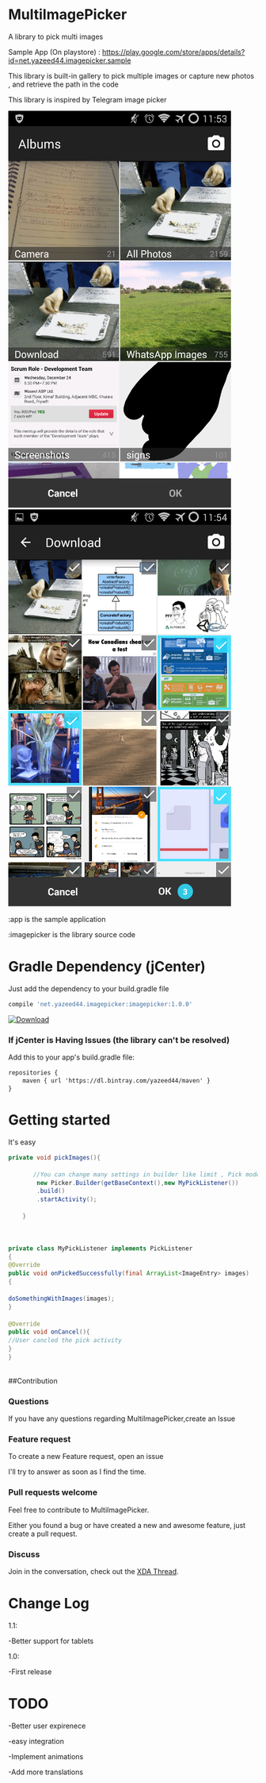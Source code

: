 MultiImagePicker
================

A library to pick multi images

Sample App (On playstore) : https://play.google.com/store/apps/details?id=net.yazeed44.imagepicker.sample

This library is built-in gallery to pick multiple images or capture new photos , and retrieve the path in the code


This library is inspired by Telegram image picker


![Demo](screenshots/albums.png)  ![Demo](screenshots/photos.png)



:app  is the sample application 


:imagepicker  is the library source code

Gradle Dependency (jCenter)
==========================
Just add the dependency to your build.gradle file
```gradle 
compile 'net.yazeed44.imagepicker:imagepicker:1.0.0' 
```

[ ![Download](https://api.bintray.com/packages/yazeed44/maven/multi-image-picker/images/download.svg) ](https://bintray.com/yazeed44/maven/multi-image-picker/_latestVersion)

### If jCenter is Having Issues (the library can't be resolved)

Add this to your app's build.gradle file:

```Gradle
repositories {
    maven { url 'https://dl.bintray.com/yazeed44/maven' }
}
```


Getting started
==========

It's easy

```java
private void pickImages(){
       
       //You can change many settings in builder like limit , Pick mode and colors 
        new Picker.Builder(getBaseContext(),new MyPickListener())
        .build()
        .startActivity();
        
    }
```

    
    
```java


private class MyPickListener implements PickListener
{
@Override
public void onPickedSuccessfully(final ArrayList<ImageEntry> images)
{

doSomethingWithImages(images);
}

@Override
public void onCancel(){
//User cancled the pick activity
}
}
            
```

##Contribution

### Questions

If you have any questions regarding MultiImagePicker,create an Issue

### Feature request

To create a new Feature request, open an issue 

I'll try to answer as soon as I find the time.

### Pull requests welcome

Feel free to contribute to MultiImagePicker.

Either you found a bug or have created a new and awesome feature, just create a pull request.


### Discuss

Join in the conversation, check out the [XDA Thread](http://forum.xda-developers.com/tools/programming/library-multi-image-picker-t2985724/post57775519#post57775519).




Change Log
==========

1.1:

-Better support for tablets

1.0:

-First release


TODO
====

-Better user expirenece

-easy integration

-Implement animations

-Add more translations

